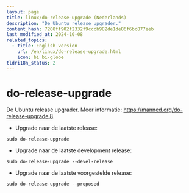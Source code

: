 ```yaml
---
layout: page
title: linux/do-release-upgrade (Nederlands)
description: "De Ubuntu release upgrader."
content_hash: 7208ff902f2332f9cccb982de1de86f6bc877eeb
last_modified_at: 2024-10-08
related_topics:
  - title: English version
    url: /en/linux/do-release-upgrade.html
    icon: bi bi-globe
tldri18n_status: 2
---
```

# do-release-upgrade

De Ubuntu release upgrader.
Meer informatie: <https://manned.org/do-release-upgrade.8>.

- Upgrade naar de laatste release:

`sudo do-release-upgrade`

- Upgrade naar de laatste development release:

`sudo do-release-upgrade --devel-release`

- Upgrade naar de laatste voorgestelde release:

`sudo do-release-upgrade --proposed`
